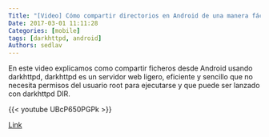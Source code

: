 ```yaml
---
Title: "[Video] Cómo compartir directorios en Android de una manera fácil y sencilla "
Date: 2017-03-01 11:11:28
Categories: [mobile]
tags: [darkhttpd, android]
Authors: sedlav
---
```


En este video explicamos como compartir ficheros desde Android usando darkhttpd, darkhttpd es un servidor web ligero, eficiente y sencillo que no necesita permisos del usuario root para ejecutarse y que puede ser lanzado con darkhttpd DIR.

{{< youtube UBcP650PGPk >}}

[Link](https://www.youtube.com/watch?v=UBcP650PGPk)
